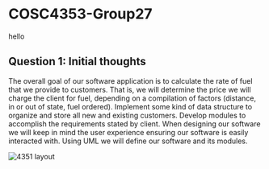 # COSC4353-Group27
hello 
## Question 1: Initial thoughts
The overall goal of our software application is to calculate the rate of fuel that we provide to customers. That is, we will determine the price we will charge the client for fuel, depending on a compilation of factors (distance, in or out of state, fuel ordered). Implement some kind of data structure to organize and store all new and existing customers. Develop modules to accomplish the requirements stated by client. When designing our software we will keep in mind the user experience ensuring our software is easily interacted with. Using  UML we will define our software and its modules. 

![4351 layout](https://user-images.githubusercontent.com/112830731/216190055-6f726232-02e8-4084-9919-db99e4f59984.jpeg)
